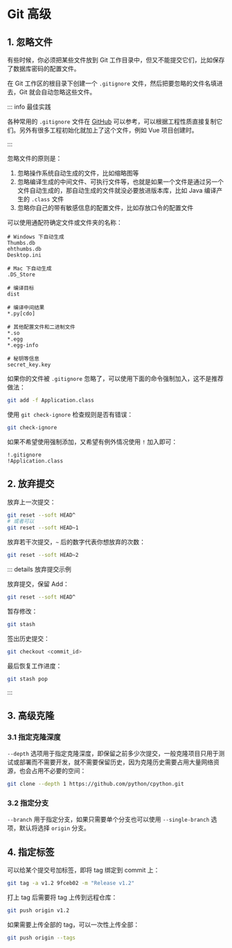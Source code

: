 # Git 高级

## 1. 忽略文件

有些时候，你必须把某些文件放到 Git 工作目录中，但又不能提交它们，比如保存了数据库密码的配置文件。

在 Git 工作区的根目录下创建一个 `.gitignore` 文件，然后把要忽略的文件名填进去，Git 就会自动忽略这些文件。

::: info 最佳实践

各种常用的 `.gitignore` 文件在 [GitHub](https://github.com/github/gitignore) 可以参考，可以根据工程性质直接复制它们。另外有很多工程初始化就加上了这个文件，例如 Vue 项目创建时。

:::

忽略文件的原则是：
1. 忽略操作系统自动生成的文件，比如缩略图等
2. 忽略编译生成的中间文件、可执行文件等，也就是如果一个文件是通过另一个文件自动生成的，那自动生成的文件就没必要放进版本库，比如 Java 编译产生的 `.class` 文件
3. 忽略你自己的带有敏感信息的配置文件，比如存放口令的配置文件

可以使用通配符确定文件或文件夹的名称：

```gitignore
# Windows 下自动生成
Thumbs.db
ehthumbs.db
Desktop.ini

# Mac 下自动生成
.DS_Store

# 编译目标
dist

# 编译中间结果
*.py[cdo]

# 其他配置文件和二进制文件
*.so
*.egg
*.egg-info

# 秘钥等信息
secret_key.key
```

如果你的文件被 `.gitignore` 忽略了，可以使用下面的命令强制加入，这不是推荐做法：

```bash
git add -f Application.class
```

使用 `git check-ignore` 检查规则是否有错误：

```bash
git check-ignore
```

如果不希望使用强制添加，又希望有例外情况使用 `!` 加入即可：

```gitignore
!.gitignore
!Application.class
```

## 2. 放弃提交

放弃上一次提交：

```bash
git reset --soft HEAD^
# 或者可以
git reset --soft HEAD~1
```

放弃若干次提交，`~` 后的数字代表你想放弃的次数：

```bash
git reset --soft HEAD~2
```

::: details 放弃提交示例

放弃提交，保留 Add：

```bash
git reset --soft HEAD^
```

暂存修改：

```bash
git stash
```

签出历史提交：

```bash
git checkout <commit_id>
```

最后恢复工作进度：

```bash
git stash pop
```

:::

## 3. 高级克隆

### 3.1 指定克隆深度

`--depth` 选项用于指定克隆深度，即保留之前多少次提交，一般克隆项目只用于测试或部署而不需要开发，就不需要保留历史，因为克隆历史需要占用大量网络资源，也会占用不必要的空间：

```bash
git clone --depth 1 https://github.com/python/cpython.git
```

### 3.2 指定分支

`--branch` 用于指定分支，如果只需要单个分支也可以使用 `--single-branch` 选项，默认将选择 `origin` 分支。

## 4. 指定标签

可以给某个提交号加标签，即将 tag 绑定到 commit 上：

```bash
git tag -a v1.2 9fceb02 -m "Release v1.2"
```

打上 tag 后需要将 tag 上传到远程仓库：

```bash
git push origin v1.2
```

如果需要上传全部的 tag，可以一次性上传全部：

```bash
git push origin --tags
```
